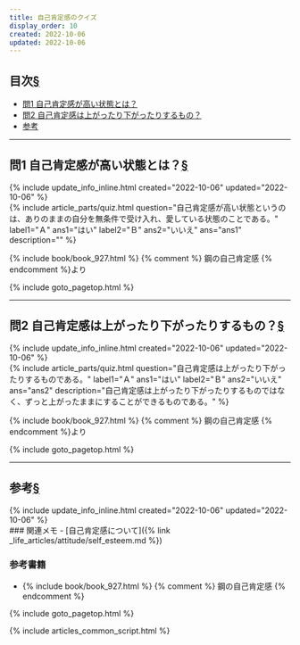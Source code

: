 ```yaml
---
title: 自己肯定感のクイズ
display_order: 10
created: 2022-10-06
updated: 2022-10-06
---
```


## <a name="index">目次</a><a class="heading-anchor-permalink" href="#目次">§</a>

<ul id="index_ul">
<li><a href="#問1 自己肯定感が高い状態とは？">問1 自己肯定感が高い状態とは？</a></li>
<li><a href="#問2 自己肯定感は上がったり下がったりするもの？">問2 自己肯定感は上がったり下がったりするもの？</a></li>
<li><a href="#参考">参考</a></li>
</ul>

* * *
## <a name="問1 自己肯定感が高い状態とは？">問1 自己肯定感が高い状態とは？</a><a class="heading-anchor-permalink" href="#問1 自己肯定感が高い状態とは？">§</a>
<div class="chapter-updated">{% include update_info_inline.html created="2022-10-06" updated="2022-10-06" %}</div>
{% include article_parts/quiz.html
    question="自己肯定感が高い状態というのは、ありのままの自分を無条件で受け入れ、愛している状態のことである。"
    label1="Ａ" ans1="はい"
    label2="Ｂ" ans2="いいえ"
    ans="ans1"
    description="" %}

{% include book/book_927.html %} {% comment %} 鋼の自己肯定感 {% endcomment %}より

{% include goto_pagetop.html %}

* * *
## <a name="問2 自己肯定感は上がったり下がったりするもの？">問2 自己肯定感は上がったり下がったりするもの？</a><a class="heading-anchor-permalink" href="#問2 自己肯定感は上がったり下がったりするもの？">§</a>
<div class="chapter-updated">{% include update_info_inline.html created="2022-10-06" updated="2022-10-06" %}</div>
{% include article_parts/quiz.html
    question="自己肯定感は上がったり下がったりするものである。"
    label1="Ａ" ans1="はい"
    label2="Ｂ" ans2="いいえ"
    ans="ans2"
    description="自己肯定感は上がったり下がったりするものではなく、ずっと上がったままにすることができるものである。" %}

{% include book/book_927.html %} {% comment %} 鋼の自己肯定感 {% endcomment %}より

{% include goto_pagetop.html %}

* * *
## <a name="参考">参考</a><a class="heading-anchor-permalink" href="#参考">§</a>
<div class="chapter-updated">{% include update_info_inline.html created="2022-10-06" updated="2022-10-06" %}</div>
### 関連メモ
- [自己肯定感について]({% link _life_articles/attitude/self_esteem.md %})

### 参考書籍
- {% include book/book_927.html %} {% comment %} 鋼の自己肯定感 {% endcomment %}

{% include goto_pagetop.html %}

{% include articles_common_script.html %}
